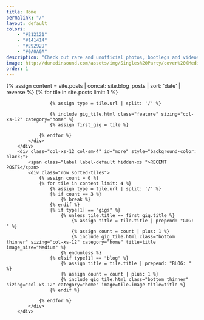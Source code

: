 ```yaml
---
title: Home
permalink: "/"
layout: default
colors: 
    - "#212121"
    - "#141414"
    - "#292929"
    - "#0A0A0A"
description: "Check out rare and unofficial photos, bootlegs and videos of gigs in Dunedin from 2014 until now!"
image: http://dunedinsound.com/assets/img/Singles%20Party/cover%20(Medium).jpg
order: 1
---
```


<div id="gigs" >
    <div class="container-fluid gigs">
        <div class="row">
            <div class="col-xs-12 col-sm-8">
                <div class="row sorted-tiles">
                {% assign content = site.posts | concat: site.blog_posts | sort: 'date' | reverse %}
                {% for tile in site.posts limit: 1 %}

                    {% assign type = tile.url | split: '/' %}

                    {% include gig_tile.html class="feature" sizing="col-xs-12" category="home" %}
                    {% assign first_gig = tile %}
                    
                {% endfor %}
            </div>
        </div>
        <div class="col-xs-12 col-sm-4" id="more" style="background-color: black;">
            <span class="label label-default hidden-xs ">RECENT POSTS</span>
            <div class="row sorted-tiles">
                {% assign count = 0 %}
                {% for tile in content limit: 4 %}
                    {% assign type = tile.url | split: '/' %}
                    {% if count == 3 %}
                        {% break %}
                    {% endif %}
                    {% if type[1] == "gigs" %}
                        {% unless tile.title == first_gig.title %}
                            {% assign title = tile.title | prepend: "GIG: " %}
                            {% assign count = count | plus: 1 %}
                            {% include gig_tile.html class="bottom thinner" sizing="col-xs-12" category="home" title=title image_size="Medium" %}
                        {% endunless %}
                    {% elsif type[1] == "blog" %}
                        {% assign title = tile.title | prepend: "BLOG: " %}
                        {% assign count = count | plus: 1 %}
                        {% include gig_tile.html class="bottom thinner" sizing="col-xs-12" category="home" image=tile.image title=title %}
                    {% endif %}

                {% endfor %}
            </div>
        </div>
</div>

